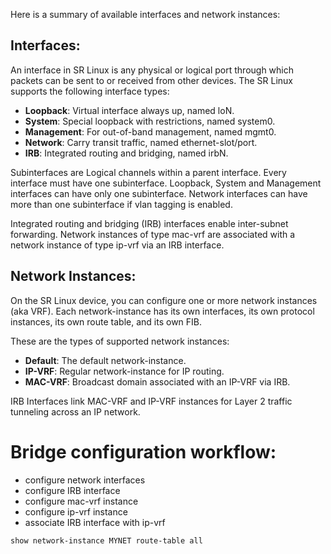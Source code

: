Here is a summary of available interfaces and network instances:

## Interfaces:

An interface in SR Linux is any physical or logical port through which packets can be sent to or received from other devices. The SR Linux supports the following interface types:

- **Loopback**: Virtual interface always up, named loN.
- **System**: Special loopback with restrictions, named system0.
- **Management**: For out-of-band management, named mgmt0.
- **Network**: Carry transit traffic, named ethernet-slot/port.
- **IRB**: Integrated routing and bridging, named irbN.

Subinterfaces are Logical channels within a parent interface. Every interface must have one subinterface. Loopback, System and Management interfaces can have only one subinterface. Network interfaces can have more than one subinterface if vlan tagging is enabled.

Integrated routing and bridging (IRB) interfaces enable inter-subnet forwarding. Network instances of type mac-vrf are associated with a network instance of type ip-vrf via an IRB interface.

## Network Instances:

On the SR Linux device, you can configure one or more network instances (aka VRF). Each network-instance has its own interfaces, its own protocol instances, its own route table, and its own FIB.

These are the types of supported network instances:

- **Default**: The default network-instance.
- **IP-VRF**: Regular network-instance for IP routing.
- **MAC-VRF**: Broadcast domain associated with an IP-VRF via IRB.

IRB Interfaces link MAC-VRF and IP-VRF instances for Layer 2 traffic tunneling across an IP network.


# Bridge configuration workflow:

- configure network interfaces
- configure IRB interface
- configure mac-vrf instance
- configure ip-vrf instance
- associate IRB interface with ip-vrf

```
show network-instance MYNET route-table all
```
